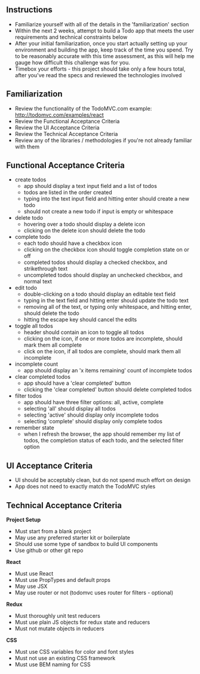 

## Instructions

- Familiarize yourself with all of the details in the 'familiarization' section
- Within the next 2 weeks, attempt to build a Todo app that meets the user requirements and technical constraints below
- After your initial familiarization, once you start actually setting up your environment and building the app, keep track of the time you spend. Try to be reasonably accurate with this time assessment, as this will help me gauge how difficult this challenge was for you.
- Timebox your efforts - this project should take only a few hours total, after you've read the specs and reviewed the technologies involved

## Familiarization

- Review the functionality of the TodoMVC.com example: http://todomvc.com/examples/react
- Review the Functional Acceptance Criteria
- Review the UI Acceptance Criteria
- Review the Technical Acceptance Criteria
- Review any of the libraries / methodologies if you're not already familiar with them

## Functional Acceptance Criteria

- create todos
    - app should display a text input field and a list of todos
    - todos are listed in the order created
    - typing into the text input field and hitting enter should create a new todo
    - should not create a new todo if input is empty or whitespace
- delete todo
    - hovering over a todo should display a delete icon
    - clicking on the delete icon should delete the todo
- complete todo
    - each todo should have a checkbox icon
    - clicking on the checkbox icon should toggle completion state on or off
    - completed todos should display a checked checkbox, and strikethrough text
    - uncompleted todos should display an unchecked checkbox, and normal text
- edit todo
    - double-clicking on a todo should display an editable text field
    - typing in the text field and hitting enter should update the todo text
    - removing all of the text, or typing only whitespace, and hitting enter, should delete the todo
    - hitting the escape key should cancel the edits
- toggle all todos
    - header should contain an icon to toggle all todos
    - clicking on the icon, if one or more todos are incomplete, should mark them all complete
    - click on the icon, if all todos are complete, should mark them all incomplete
- incomplete count
    - app should display an 'x items remaining' count of incomplete todos
- clear completed todos
    - app should have a 'clear completed' button
    - clicking the 'clear completed' button should delete completed todos
- filter todos
    - app should have three filter options: all, active, complete
    - selecting 'all' should display all todos
    - selecting 'active' should display only incomplete todos
    - selecting 'complete' should display only complete todos
- remember state
    - when I refresh the browser, the app should remember my list of todos, the completion status of each todo, and the selected filter option

## UI Acceptance Criteria
- UI should be acceptably clean, but do not spend much effort on design
- App does not need to exactly match the TodoMVC styles

## Technical Acceptance Criteria

**Project Setup**
- Must start from a blank project
- May use any preferred starter kit or boilerplate
- Should use some type of sandbox to build UI components
- Use github or other git repo

**React**
- Must use React
- Must use PropTypes and default props
- May use JSX
- May use router or not (todomvc uses router for filters - optional)

**Redux**
- Must thoroughly unit test reducers
- Must use plain JS objects for redux state and reducers
- Must not mutate objects in reducers

**CSS**
- Must use CSS variables for color and font styles
- Must not use an existing CSS framework
- Must use BEM naming for CSS
